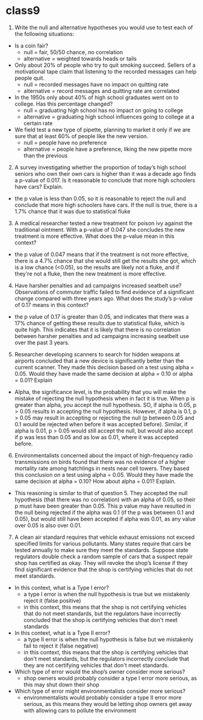 # class9

1. Write the null and alternative hypotheses you would use to test each of the following situations:
- Is a coin fair?
  - null = fair, 50/50 chance, no correlation
  - alternative = weighted towards heads or tails
- Only about 20% of people who try to quit smoking succeed. Sellers of a motivational tape claim that listening to the recorded messages can help people quit.
  - null = recorded messages have no impact on quitting rate
  - alternative = record messages and quitting rate are correlated
- In the 1950s only about 40% of high school graduates went on to college. Has this percentage changed?
  - null = graduating high school has no impact on going to college
  - alternative = graduating high school influences going to college at a certain rate
- We field test a new type of pipette, planning to market it only if we are sure that at least 60% of people like the new version.
  - null = people have no preference
  - alternative = people have a preference, liking the new pipette more than the previous


2. A survey investigating whether the proportion of today’s high school seniors who own their own cars is higher than it was a decade ago finds a p-value of 0.017. Is it reasonable to conclude that more high schoolers have cars? Explain.
  - the p value is less than 0.05, so it is reasonable to reject the null and conclude that more high schoolers have cars. If the null is true, there is a 1.7% chance that it was due to statistical fluke


3. A medical researcher tested a new treatment for poison ivy against the traditional ointment. With a p-value of 0.047 she concludes the new treatment is more effective. What does the p-value mean in this context?
  - the p value of 0.047 means that if the treatment is not more effective, there is a 4.7% chance that she would still get the results she got, which is a low chance (<0.05), so the results are likely not a fluke, and if they're not a fluke, then the new treatment is more effective.


4. Have harsher penalties and ad campaigns increased seatbelt use? Observations of commuter traffic failed to find evidence of a significant change compared with three years ago. What does the study’s p-value of 0.17 means in this context?
  - the p value of 0.17 is greater than 0.05, and indicates that there was a 17% chance of getting these results due to statistical fluke, which is quite high. This indicates that it is likely that there is no correlation between harsher penalties and ad campaigns increasing seatbelt use over the past 3 years.


5. Researcher developing scanners to search for hidden weapons at airports concluded that a new device is significantly better than the current scanner. They made this decision based on a test using alpha = 0.05. Would they have made the same decision at alpha = 0.10 or alpha = 0.01? Explain
  - Alpha, the significance level, is the probability that you will make the mistake of rejecting the null hypothesis when in fact it is true. When p is greater than alpha, you accept the null hypothesis. SO, if alpha is 0.05, p > 0.05 results in accepting the null hypothesis. However, if alpha is 0.1, p > 0.05 may result in accepting or rejecting the null (p between 0.05 and 0.1 would be rejected when before it was accepted before). Similar, if alpha is 0.01, p > 0.05 would still accept the null, but would also accept if p was less than 0.05 and as low as 0.01, where it was accepted before.

6. Environmentalists concerned about the impact of high-frequency radio transmissions on birds found that there was no evidence of a higher mortality rate among hatchlings in nests near cell towers. They based this conclusion on a test using alpha = 0.05. Would they have made the same decision at alpha = 0.10? How about alpha = 0.01? Explain.
- This reasoning is similar to that of question 5. They accepted the null hypothesis (that there was no correlation) with an alpha of 0.05, so their p must have been greater than 0.05. This p value may have resulted in the null being rejected if the alpha was 0.1 (if the p was between 0.1 and 0.05), but would still have been accepted if alpha was 0.01, as any value over 0.05 is also over 0.01.

7. A clean air standard requires that vehicle exhaust emissions not exceed specified limits for various pollutants. Many states require that cars be tested annually to make sure they meet the standards. Suppose state regulators double check a random sample of cars that a suspect repair shop has certified as okay. They will revoke the shop’s license if they find significant evidence that the shop is certifying vehicles that do not meet standards. 	
- In this context, what is a Type I error?
  - a type I error is when the null hypothesis is true but we mistakenly reject it (false positive)
  - in this context, this means that the shop is not certifying vehicles that do not meet standards, but the regulators have incorrectly concluded that the shop is certifying vehicles that don't meet standards
- In this context, what is a Type II error?
  - a type II error is when the null hypothesis is false but we mistakenly fail to reject it (false negative)
  - in this context, this means that the shop is certifying vehicles that don't meet standards, but the regulators incorrectly conclude that they are not certifying vehicles that don't meet standards.
- Which type of error would the shop’s owner consider more serious?
  - shop owners would probably consider a type I error more serious, as this may shut down their shop
- Which type of error might environmentalists consider more serious?
  - environmentalists would probably consider a type II error more serious, as this means they would be letting shop owners get away with allowing cars to pollute the environment 
